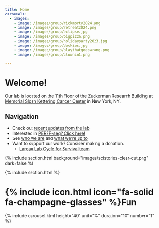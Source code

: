 ```yaml
---
title: Home
carousels:
  - images: 
    - image: /images/group/rickmorty2024.png
    - image: /images/group/retreat2024.png
    - image: /images/group/eclipse.jpg
    - image: /images/group/bigpizza.png
    - image: /images/group/holidayparty2023.jpg
    - image: /images/group/duckies.jpg
    - image: /images/group/playthatgoeswrong.png
    - image: /images/group/clownin1.png

---
```


# Welcome! 

Our lab is located on the 11th Floor of the Zuckerman Research Building at
[Memorial Sloan Kettering Cancer Center](https://www.mskcc.org/) in New York, NY. 

## Navigation
- Check out [recent updates from the lab](news)
- Interested in [PERFF-seq? Click here!](perffseq)
- See [who we are](team) and [what we're up to](research)
- Want to support our work? Consider making a donation.
	- [Lareau Lab Cycle for Survival team](https://www.cycleforsurvival.org/donate/team-search?team_search=lareau)

{% include section.html background="images/scistories-clear-cut.png" dark=false %}

{% include section.html %}
# {% include icon.html icon="fa-solid fa-champagne-glasses" %}Fun

{% include carousel.html height="40" unit="%" duration="10" number="1" %}







